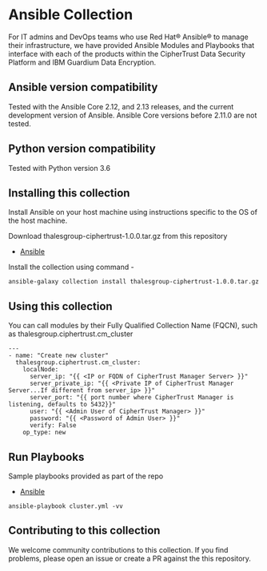 # Ansible Collection
For IT admins and DevOps teams who use Red Hat® Ansible® to manage their infrastructure, we have provided Ansible Modules and Playbooks that interface with each of the products within the CipherTrust Data Security Platform and IBM Guardium Data Encryption.

## Ansible version compatibility
Tested with the Ansible Core 2.12, and 2.13 releases, and the current development version of Ansible. Ansible Core versions before 2.11.0 are not tested.

## Python version compatibility
Tested with Python version 3.6

## Installing this collection
Install Ansible on your host machine using instructions specific to the OS of the host machine.

Download thalesgroup-ciphertrust-1.0.0.tar.gz from this repository
* [Ansible](/)

Install the collection using command -
```
ansible-galaxy collection install thalesgroup-ciphertrust-1.0.0.tar.gz
```

## Using this collection
You can call modules by their Fully Qualified Collection Name (FQCN), such as thalesgroup.ciphertrust.cm_cluster

```
---
- name: "Create new cluster"
  thalesgroup.ciphertrust.cm_cluster:
    localNode:
      server_ip: "{{ <IP or FQDN of CipherTrust Manager Server> }}"
      server_private_ip: "{{ <Private IP of CipherTrust Manager Server...If different from server_ip> }}"
      server_port: "{{ port number where CipherTrust Manager is listening, defaults to 5432}}"
      user: "{{ <Admin User of CipherTrust Manager> }}"
      password: "{{ <Password of Admin User> }}"
      verify: False
    op_type: new
```

## Run Playbooks
Sample playbooks provided as part of the repo
* [Ansible](playbooks/)
```
ansible-playbook cluster.yml -vv
```

## Contributing to this collection
We welcome community contributions to this collection. If you find problems, please open an issue or create a PR against the this repository.
